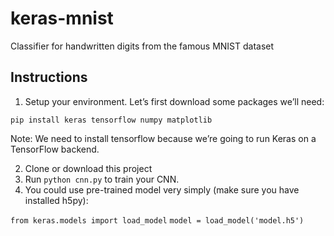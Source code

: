 # keras-mnist

Classifier for handwritten digits from the famous MNIST dataset

## Instructions

1. Setup your environment.
Let’s first download some packages we’ll need:

``pip install keras tensorflow numpy matplotlib``

Note: We need to install tensorflow because we’re going to run Keras on a TensorFlow backend.

2. Clone or download this project
3. Run ``python cnn.py`` to train your CNN.
5. You could use pre-trained model very simply (make sure you have installed h5py):

``from keras.models import load_model``
``model = load_model('model.h5')``
